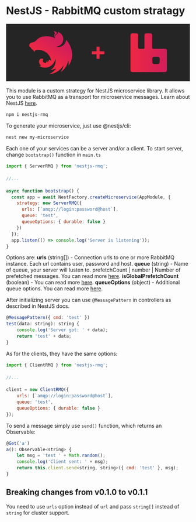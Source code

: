 # NestJS - RabbitMQ custom stratagy
![alt cover](https://github.com/AlariCode/nestjs-rmq/raw/master/img/logo.jpg)

This module is a custom strategy for NestJS microservice library. It allows you to use RabbitMQ as a transport for microservice messages. Learn about NestJS [here](https://nestjs.com).

``` bash
npm i nestjs-rmq
```

To generate your microservice, just use @nestjs/cli:

``` bash
nest new my-microservice
```
Each one of your services can be a server and/or a client. To start server, change `bootstrap()` function in `main.ts`

``` javascript
import { ServerRMQ } from 'nestjs-rmq';

//...

async function bootstrap() {
  const app = await NestFactory.createMicroservice(AppModule, {
    strategy: new ServerRMQ({
      urls: [`amqp://login:password@host`],
      queue: 'test',
      queueOptions: { durable: false }
    })
  });
  app.listen(() => console.log('Server is listening'));
}
```
Options are:
**urls** (string[]) - Connection urls to one or more RabbitMQ instance. Each url contains user, password and host.
**queue** (string) - Name of queue, your server will lusten to.
prefetchCount | number | Number of prefetched messages. You can read more [here](https://github.com/postwait/node-amqp).
**isGlobalPrefetchCount** (boolean) - You can read more [here](https://github.com/postwait/node-amqp).
**queueOptions** (object) - Additional queue options. You can read more [here](https://github.com/postwait/node-amqp).

After initializing server you can use `@MessagePattern` in controllers as described in NestJS docs.

``` javascript
@MessagePattern({ cmd: 'test' })
test(data: string): string {
    console.log('Server got: ' + data);
    return 'test' + data;
}
```


As for the clients, they have the same options:

``` javascript
import { ClientRMQ } from 'nestjs-rmq';

//...

client = new ClientRMQ({
    urls: [`amqp://login:password@host`],
    queue: 'test',
    queueOptions: { durable: false }
});
```
To send a message simply use `send()` function, which returns an Observable:
``` javascript
@Get('a')
a(): Observable<string> {
    let msg = 'test ' + Math.random();
    console.log('Client sent: ' + msg);
    return this.client.send<string, string>({ cmd: 'test' }, msg);
}
```

## Breaking changes from v0.1.0 to v0.1.1
You need to use `urls` option instead of `url` and pass `string[]` instead of `string` for cluster support.